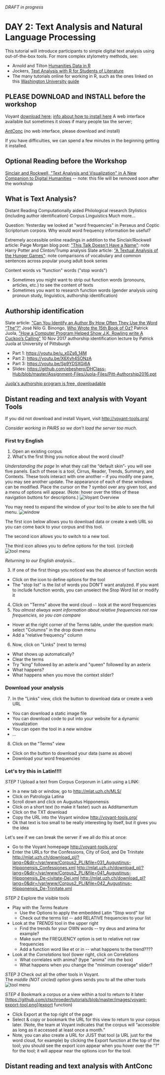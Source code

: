 *DRAFT in progress*

# DAY 2: Text Analysis and Natural Language Processing

This tutorial will introduce participants to simple digital text analysis using out-of-the-box tools.  For more complex stylometry methods, see:
* Arnold and Tilton [Humanities Data in R](https://humanitiesdata.org/)
* Jockers, [Text Analysis with R for Students of Literature](https://books.google.de/books?id=K4_IAwAAQBAJ&dq=text+analysis+in+r&source=gbs_navlinks_s)
* The many tutorials online for working in R, such as the ones linked on this [Washington University guide](http://libguides.wustl.edu/R)

## PLEASE DOWNLOAD and INSTALL before the workshop

Voyant [download here](https://github.com/sgsinclair/VoyantServer/releases/tag/2.4.0-M2); [info about how to install here](http://docs.voyant-tools.org/resources/run-your-own/voyant-server/) A web interface available but sometimes it slows if many people tax the server; 

[AntConc](http://www.laurenceanthony.net/software/antconc/) (no web interface, please download and install)

If you have difficulties, we can spend a few minutes in the beginning getting it installed.

## Optional Reading before the Workshop
[Sinclair and Rockwell, "Text Analysis and Visualization" in A New Companion to Digital Humanities](https://github.com/ctschroeder/tutorials/blob/master/basel/files/Sinclair-Rockwell-ch19.pdf) -- note: this file will be removed soon after the workshop

## What is Text Analysis?

Distant Reading
Computationally aided Philological research
Stylistics (including author identification)
Corpus Linguistics
Much more...

Question:  Yesterday we looked at "word frequencies" in Perseus and Coptic Scriptorium corpora. Why would word frequency information be useful?

Extremely accessible online readings in addition to the Sinclair/Rockwell article:
Paige Morgan blog post: ["This Talk Doesn't Have a Name"](http://blog.paigemorgan.net/articles/17/this-talk/): note Harry Potter and Clinton/Trump analysis
Slate article: ["A Textual Analysis of the Hunger Games"](http://www.slate.com/articles/arts/culturebox/2013/11/hunger_games_catching_fire_a_textual_analysis_of_suzanne_collins_novels.html): note comparisons of vocabulary and common sentences across popular young adult book series

Content words vs "function" words ("stop words")
* Sometimes you might want to strip out function words (pronouns, articles, etc.) to see the content of texts
* Sometimes you want to research function words (gender analysis using pronoun study, linguistics, authorship identification)

## Authorship identification
Slate article: ["Can You Identify an Author By How Often They Use the Word “The”?"](http://www.slate.com/blogs/browbeat/2017/08/17/identifying_an_author_s_prose_can_be_as_simple_as_counting_how_much_they.html)
José Nilo G. Binongo, [Who Wrote the 15th Book of Oz?](http://dh.obdurodon.org/Binongo-Chance.pdf)
Patrick Juola, ["How a Computer Program Helped Show J.K. Rowling write A Cuckoo’s Calling"](https://www.scientificamerican.com/article/how-a-computer-program-helped-show-jk-rowling-write-a-cuckoos-calling/)
10 Nov 2017 authorship identification lecture by Patrick Juola at University of Pittsburgh
*  Part 1: https://youtu.be/u_x0Zs6_14M
*  Part 2: https://youtu.be/X6Xvh4SONzA
*  Part 3: https://youtu.be/Sp9YDSXGi6A
*  Slides: https://github.com/ebeshero/DHClass-Hub/blob/master/Assignment-Files/Juola-Files/Pitt-Authorship2016.ppt

[Juola's authorship program is free, downloadable](https://github.com/evllabs/JGAAP)

## Distant reading and text analysis with Voyant Tools

If you did not download and install Voyant, visit http://voyant-tools.org/

*Consider working in PAIRS so we don't load the server too much.*

### First try English

1.  Open an existing corpus
2.  What's the first thing you notice about the word cloud?

*Understanding the page*
In what they call the “default skin”- you will see five panels. Each of these is a tool, Cirrus, Reader, Trends, Summary, and Contexts. These tools interact with one another – if you modify one pane, you may see another update.
The appearance of each of these windows can be modified. Place the cursor on the ? symbol over any given tool, and a menu of options will appear. (Note: hover over the titles of these navigation buttons for descriptions.)
![Voyant Overview](https://github.com/ctschroeder/tutorials/blob/master/images/Voyant-overview-hover.png)

You may need to expand the window of your tool to be able to see the full menu.
![window](https://github.com/ctschroeder/tutorials/blob/master/images/Voyant-overview-moved-window.png)

The first icon below allows you to download data or create a web URL so you can come back to your corpus and this tool.

The second icon allows you to switch to a new tool.

The third icon allows you to define options for the tool. (circled)
![tool menu](https://github.com/ctschroeder/tutorials/blob/master/images/Voyant-extra-tools-menu.png)

*Returning to our English analysis...*

3.  If one of the first things you noticed was the absence of function words
   * Click on the icon to define options for the tool
   * The "stop list" is the list of words you DON'T want analyzed. If you want to include function words, you can unselect the Stop Word list or modify it
4.  Click on "Terms" above the word cloud -- look at the word frequencies
5.  _You almost always want information about *relative* frequencies not *raw* frequencies, so you can compare_
   *  Hover at the right corner of the Terms table, under the question mark: select "Columns" in the drop down menu
   *  Add a "relative frequency" column
6.  Now, click on "Links" (next to terms)
   *  What shows up automatically?
   *  Clear the terms
   *  Try "king" followed by an asterix and "queen" followed by an asterix
   *  What happens?
   *  What happens when you move the context slider?

### Download your analysis
7.  In the "Links" view, click the button to download data or create a web URL
   *  You can download a static image file
   *  You can download code to put into your website for a dynamic visualization
   *  You can open the tool in a new window
   * ...
8.  Click on the "Terms" view
   * Click on the button to download your data (same as above)
   * Download your word frequencies

### Let's try this in Latin!!!!

_STEP 1_ Upload a text from Corpus Corporum in Latin using a LINK:
*  In a new tab or window, go to http://mlat.uzh.ch/MLS/
*  Click on Patrologia Latina
*  Scroll down and click on Augustus Hipponensis
*  Click on a short text (to make it faster) such as Additamentum
*  Click on the TXT download
*  Copy the URL into the Voyant window http://voyant-tools.org/
*  Ok that text is too small to be really interesting by itself, but it gives you the idea

Let's see if we can break the server if we all do this at once:
*  Go to the Voyant homepage http://voyant-tools.org/
*  Enter the URLs for the Confessions, City of God, and De Trinitate
http://mlat.uzh.ch/download_pl/?lang=0&dir=/var/www/Corpus2_PL/&file=031_Augustinus-Hipponensis_Confessiones.xml
http://mlat.uzh.ch/download_pl/?lang=0&dir=/var/www/Corpus2_PL/&file=041_Augustinus-Hipponensis_De-civitate-Dei.xml
http://mlat.uzh.ch/download_pl?lang=0&dir=/var/www/Corpus2_PL/&file=042_Augustinus-Hipponensis_De-Trinitate.xml

_STEP 2_ Explore the visible tools
*  Play with the _Terms_ feature
   * Use the Options to apply the embedded Latin "Stop word" list
   * Check out the terms list -- add RELATIVE frequencies to your list
*  Look at the _TRENDS_ tool in the upper right
   * Find the trends for your OWN words -- try deus and anima for example?
   * Make sure the FREQUENCY option is set to relative not raw frequencies
   * Add a function word like et or in -- what happens to the trend????
*  Look at the _Correlations_ tool (lower right, click on Correlations
   * What correlates with anima? (type "anima" into the box)
   * What happens when you change the "minimum coverage" slider?

_STEP 3_ Check out all the other tools in Voyant.  
The _middle (NOT circled) option_ gives sends you to all the other tools
![tool menu](https://github.com/ctschroeder/tutorials/blob/master/images/Voyant-extra-tools-menu.png)
 
_STEP 4_ Bookmark a corpus or a view within a tool to return to it later
[https://github.com/ctschroeder/tutorials/blob/master/images/voyant-export-tool.png](export function)
* Click Export at the top right of the page
* Select & copy or bookmark the URL for this view to return to your corpus later. (Note, the team at Voyant indicates that the corpus will “accessible as long as it accessed at least once a month.”
* Note, you can also create a URL for JUST that tool (a URL just for the word cloud, for example) by clicking the Export function at the top of the tool; you should see the export icon appear when you hover over the "?" for the tool; it will appear near the options icon for the tool. 

## Distant reading and text analysis with AntConc

